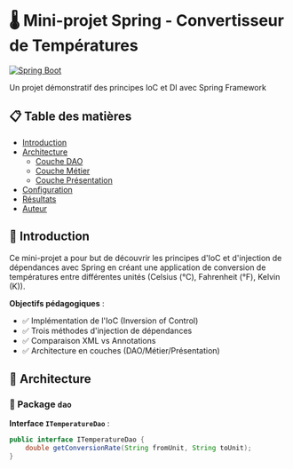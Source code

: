 # 🌡️ Mini-projet Spring - Convertisseur de Températures

[![Spring Boot](https://img.shields.io/badge/Spring%20Boot-6DB33F?style=for-the-badge&logo=spring&logoColor=white)](https://spring.io/projects/spring-boot)

Un projet démonstratif des principes IoC et DI avec Spring Framework

## 📋 Table des matières
- [Introduction](#-introduction)
- [Architecture](#-architecture)
  - [Couche DAO](#-package-dao)
  - [Couche Métier](#-package-metier)
  - [Couche Présentation](#-package-pres)
- [Configuration](#-configuration)
- [Résultats](#-résultats)
- [Auteur](#-auteur)

## 🔰 Introduction
Ce mini-projet a pour but de découvrir les principes d'IoC et d'injection de dépendances avec Spring en créant une application de conversion de températures entre différentes unités (Celsius (°C), Fahrenheit (°F), Kelvin (K)).

**Objectifs pédagogiques** :
- ✅ Implémentation de l'IoC (Inversion of Control)
- ✅ Trois méthodes d'injection de dépendances
- ✅ Comparaison XML vs Annotations
- ✅ Architecture en couches (DAO/Métier/Présentation)

## 🧱 Architecture

### 📂 Package `dao`

**Interface `ITemperatureDao`** :
```java
public interface ITemperatureDao {
    double getConversionRate(String fromUnit, String toUnit);
}
